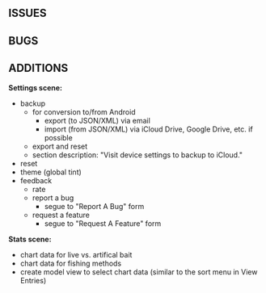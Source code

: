 ISSUES
------



BUGS
----



ADDITIONS
---------

**Settings scene:**

- backup
    - for conversion to/from Android
        - export (to JSON/XML) via email
        - import (from JSON/XML) via iCloud Drive, Google Drive, etc. if possible
    - export and reset
    - section description: "Visit device settings to backup to iCloud."
- reset
- theme (global tint)
- feedback
    - rate
    - report a bug
        - segue to "Report A Bug" form
    - request a feature
        - segue to "Request A Feature" form

**Stats scene:**

- chart data for live vs. artifical bait
- chart data for fishing methods
- create model view to select chart data (similar to the sort menu in View Entries)
